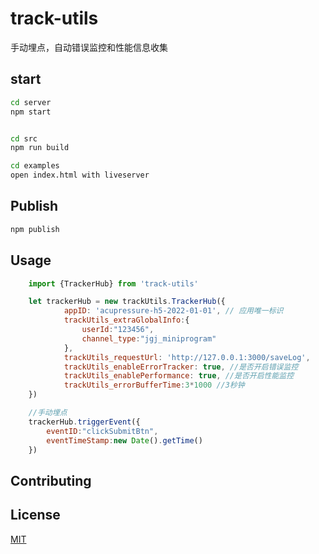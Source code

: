 # track-utils

手动埋点，自动错误监控和性能信息收集


## start



```bash
cd server
npm start


cd src
npm run build

cd examples
open index.html with liveserver
```

## Publish



```bash
npm publish
```

## Usage

```javascript
    import {TrackerHub} from 'track-utils'

    let trackerHub = new trackUtils.TrackerHub({
            appID: 'acupressure-h5-2022-01-01', // 应用唯一标识
            trackUtils_extraGlobalInfo:{
                userId:"123456",
                channel_type:"jgj_miniprogram"
            },
            trackUtils_requestUrl: 'http://127.0.0.1:3000/saveLog',
            trackUtils_enableErrorTracker: true, //是否开启错误监控
            trackUtils_enablePerformance: true, //是否开启性能监控
            trackUtils_errorBufferTime:3*1000 //3秒钟
    }) 

    //手动埋点
    trackerHub.triggerEvent({
        eventID:"clickSubmitBtn",
        eventTimeStamp:new Date().getTime()
    })

```

## Contributing


## License
[MIT](https://choosealicense.com/licenses/mit/)